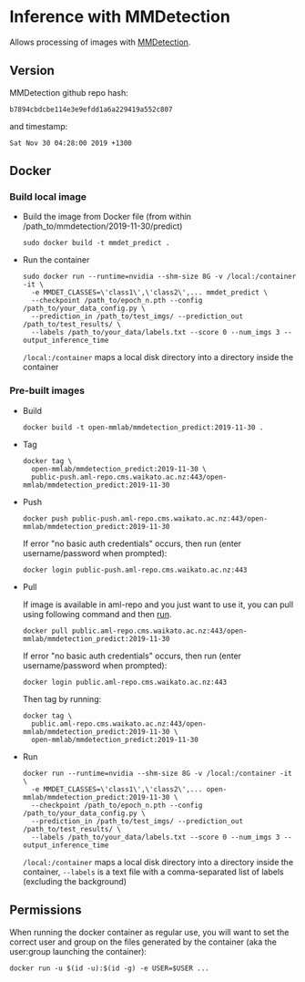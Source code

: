 # Inference with MMDetection

Allows processing of images with [MMDetection](https://github.com/open-mmlab/mmdetection).

## Version

MMDetection github repo hash:

```
b7894cbdcbe114e3e9efdd1a6a229419a552c807
```

and timestamp:

```
Sat Nov 30 04:28:00 2019 +1300
```

## Docker

### Build local image

* Build the image from Docker file (from within /path_to/mmdetection/2019-11-30/predict)

  ```commandline
  sudo docker build -t mmdet_predict .
  ```
  
* Run the container

  ```commandline
  sudo docker run --runtime=nvidia --shm-size 8G -v /local:/container -it \
    -e MMDET_CLASSES=\'class1\',\'class2\',... mmdet_predict \
    --checkpoint /path_to/epoch_n.pth --config /path_to/your_data_config.py \
    --prediction_in /path_to/test_imgs/ --prediction_out /path_to/test_results/ \
    --labels /path_to/your_data/labels.txt --score 0 --num_imgs 3 --output_inference_time
  ```
  `/local:/container` maps a local disk directory into a directory inside the container

### Pre-built images

* Build

  ```commandline
  docker build -t open-mmlab/mmdetection_predict:2019-11-30 .
  ```
  
* Tag

  ```commandline
  docker tag \
    open-mmlab/mmdetection_predict:2019-11-30 \
    public-push.aml-repo.cms.waikato.ac.nz:443/open-mmlab/mmdetection_predict:2019-11-30
  ```
  
* Push

  ```commandline
  docker push public-push.aml-repo.cms.waikato.ac.nz:443/open-mmlab/mmdetection_predict:2019-11-30
  ```
  If error "no basic auth credentials" occurs, then run (enter username/password when prompted):
  
  ```commandline
  docker login public-push.aml-repo.cms.waikato.ac.nz:443
  ```
  
* Pull

  If image is available in aml-repo and you just want to use it, you can pull using following command and then [run](#run).

  ```commandline
  docker pull public.aml-repo.cms.waikato.ac.nz:443/open-mmlab/mmdetection_predict:2019-11-30
  ```
  If error "no basic auth credentials" occurs, then run (enter username/password when prompted):
  
  ```commandline
  docker login public.aml-repo.cms.waikato.ac.nz:443
  ```
  Then tag by running:
  
  ```commandline
  docker tag \
    public.aml-repo.cms.waikato.ac.nz:443/open-mmlab/mmdetection_predict:2019-11-30 \
    open-mmlab/mmdetection_predict:2019-11-30
  ```

* <a name="run">Run</a>

  ```commandline
  docker run --runtime=nvidia --shm-size 8G -v /local:/container -it \
    -e MMDET_CLASSES=\'class1\',\'class2\',... open-mmlab/mmdetection_predict:2019-11-30 \
    --checkpoint /path_to/epoch_n.pth --config /path_to/your_data_config.py \
    --prediction_in /path_to/test_imgs/ --prediction_out /path_to/test_results/ \
    --labels /path_to/your_data/labels.txt --score 0 --num_imgs 3 --output_inference_time
  ```
  `/local:/container` maps a local disk directory into a directory inside the container, 
  `--labels` is a text file with a comma-separated list of labels (excluding the background)


## Permissions

When running the docker container as regular use, you will want to set the correct
user and group on the files generated by the container (aka the user:group launching
the container):

```commandline
docker run -u $(id -u):$(id -g) -e USER=$USER ...
```
